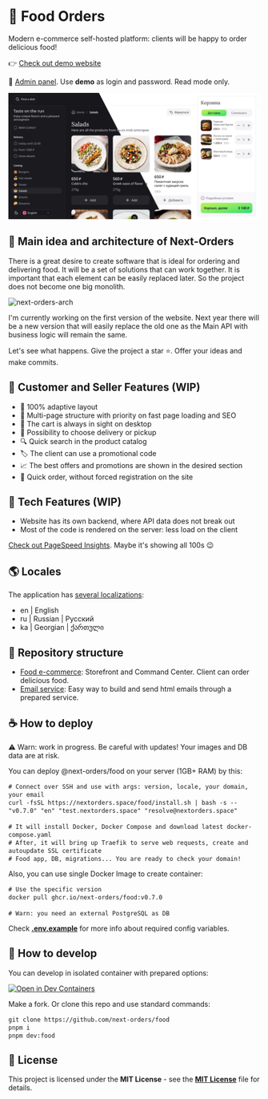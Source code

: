 # 🍔 Food Orders
Modern e-commerce self-hosted platform: clients will be happy to order delicious food!

👉 [Check out demo website](https://demo.nextorders.space/)

🎯 [Admin panel](https://demo.nextorders.space/command-center). Use **demo** as login and password. Read mode only.

![main-screen-desktop](https://github.com/next-orders/food/blob/main/.github/media/main-screen-desktop.jpg?raw=true)

## 🍕 Main idea and architecture of Next-Orders

There is a great desire to create software that is ideal for ordering and delivering food.
It will be a set of solutions that can work together. It is important that each element can be easily replaced later.
So the project does not become one big monolith.

![next-orders-arch](https://github.com/next-orders/food/blob/main/.github/media/next-orders-arch.png?raw=true)

I'm currently working on the first version of the website. Next year there will be a new version that will easily replace the old one as the Main API with business logic will remain the same.

Let's see what happens. Give the project a star ⭐. Offer your ideas and make commits.

## 🍣 Customer and Seller Features (WIP)

- 📱 100% adaptive layout
- 🤹 Multi-page structure with priority on fast page loading and SEO
- 🛒 The cart is always in sight on desktop
- 🚚 Possibility to choose delivery or pickup
- 🔍 Quick search in the product catalog
- 🏷️ The client can use a promotional code
- 📈 The best offers and promotions are shown in the desired section
- 🏁 Quick order, without forced registration on the site

## 🥪 Tech Features (WIP)

- Website has its own backend, where API data does not break out
- Most of the code is rendered on the server: less load on the client

[Check out PageSpeed Insights](https://pagespeed.web.dev/analysis?url=https%3A%2F%2Fdemo.nextorders.space%2F). Maybe it's showing all 100s 😉

## 🌎 Locales

The application has [several localizations](https://github.com/next-orders/food/tree/main/apps/food/app/locales):

- en | English
- ru | Russian | Русский
- ka | Georgian | ქართული

## 🥒 Repository structure

- [Food e-commerce](https://github.com/next-orders/food/tree/main/apps/food): Storefront and Command Center. Client can order delicious food.
- [Email service](https://github.com/next-orders/food/tree/main/apps/email): Easy way to build and send html emails through a prepared service.

## ☕ How to deploy

⚠️ Warn: work in progress. Be careful with updates! Your images and DB data are at risk.

You can deploy @next-orders/food on your server (1GB+ RAM) by this:

```shell
# Connect over SSH and use with args: version, locale, your domain, your email
curl -fsSL https://nextorders.space/food/install.sh | bash -s -- "v0.7.0" "en" "test.nextorders.space" "resolve@nextorders.space"

# It will install Docker, Docker Compose and download latest docker-compose.yaml
# After, it will bring up Traefik to serve web requests, create and autoupdate SSL certificate
# Food app, DB, migrations... You are ready to check your domain!
```

Also, you can use single Docker Image to create container:

```shell
# Use the specific version
docker pull ghcr.io/next-orders/food:v0.7.0

# Warn: you need an external PostgreSQL as DB
```

Check [**.env.example**](https://github.com/next-orders/food/tree/main/apps/food/.env.example) for more info about required config variables.

## 🍿 How to develop

You can develop in isolated container with prepared options:

[![Open in Dev Containers](https://img.shields.io/static/v1?label=Dev%20Containers&message=Open&color=blue&logo=visualstudiocode)](https://vscode.dev/redirect?url=vscode://ms-vscode-remote.remote-containers/cloneInVolume?url=https://github.com/next-orders/food)

Make a fork. Or clone this repo and use standard commands:

```shell
git clone https://github.com/next-orders/food
pnpm i
pnpm dev:food
```

## 🍰 License

This project is licensed under the **MIT License** - see the [**MIT License**](https://github.com/next-orders/food/blob/main/LICENSE) file for details.
